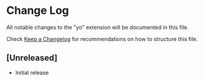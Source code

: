 # Change Log

All notable changes to the "yo" extension will be documented in this file.

Check [Keep a Changelog](http://keepachangelog.com/) for recommendations on how to structure this file.

## [Unreleased]

- Initial release